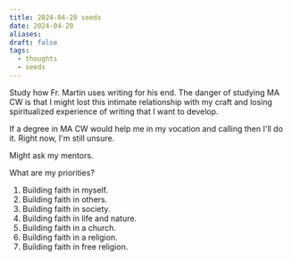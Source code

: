 ```yaml
---
title: 2024-04-20 seeds
date: 2024-04-20
aliases: 
draft: false
tags:
  - thoughts
  - seeds
---
```

Study how Fr. Martin uses writing for his end.
The danger of studying MA CW is that I might lost this intimate relationship with my craft and losing spiritualized experience of writing that I want to develop.

If a degree in MA CW would help me in my vocation and calling then I'll do it. Right now, I'm still unsure.

Might ask my mentors.

What are my priorities?

1. Building faith in myself.
2. Building faith in others.
3. Building faith in society.
4. Building faith in life and nature.
5. Building faith in a church.
6. Building faith in a religion.
7. Building faith in free religion.
